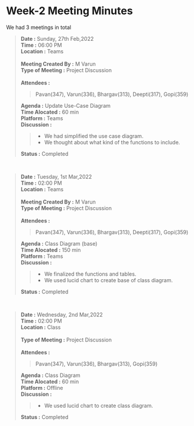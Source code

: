 # Week-2 Meeting Minutes

We had 3 meetings in total<br>
> **Date :** Sunday, 27th Feb,2022<br>
> **Time :** 06:00 PM<br>
> **Location :** Teams<br>
> <br>
> **Meeting Created By :** M Varun<br>
> **Type of Meeting :** Project Discussion<br>
> <br>
> **Attendees :** 
>> Pavan(347), Varun(336), Bhargav(313), Deepti(317), Gopi(359)<br>
>
> **Agenda :** Update Use-Case Diagram <br>
> **Time Alocated :** 60 min<br>
> **Platform :** Teams<br>
> **Discussion :**<br>
>> * We had simplified the use case diagram.
>> * We thought about what kind of the functions to include.<br>
>
> **Status :** Completed<br>

<p>&nbsp;</p>

> **Date :** Tuesday, 1st Mar,2022<br>
> **Time :** 02:00 PM<br>
> **Location :** Teams<br>
> <br>
> **Meeting Created By :** M Varun<br>
> **Type of Meeting :** Project Discussion<br>
> <br>
> **Attendees :**
>> Pavan(347), Varun(336), Bhargav(313), Deepti(317), Gopi(359)<br>
>
> **Agenda :** Class Diagram (base) <br>
> **Time Alocated :** 150 min<br>
> **Platform :** Teams<br>
> **Discussion :**<br>
>> * We finalized the functions and tables.
>> * We used lucid chart to create base of class diagram.
>
> **Status :** Completed<br>

<p>&nbsp;</p>

> **Date :** Wednesday, 2nd Mar,2022<br>
> **Time :** 02:00 PM<br>
> **Location :** Class<br>
> <br>
> **Type of Meeting :** Project Discussion<br>
> <br>
> **Attendees :**
>> Pavan(347), Varun(336), Bhargav(313), Gopi(359)<br>
>
> **Agenda :** Class Diagram <br>
> **Time Alocated :** 60 min<br>
> **Platform :** Offline<br>
> **Discussion :**<br>
>> * We used lucid chart to create class diagram.
>
> **Status :** Completed<br>
